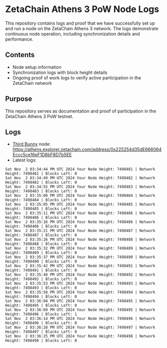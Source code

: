 # ZetaChain Athens 3 PoW Node Logs
This repository contains logs and proof that we have successfully set up and run a node on the ZetaChain Athens 3 network. The logs demonstrate continuous node operation, including synchronization details and performance.

## Contents
- Node setup information
- Synchronization logs with block height details
- Ongoing proof of work logs to verify active participation in the ZetaChain network

## Purpose
This repository serves as documentation and proof of participation in the ZetaChain Athens 3 PoW testnet.

## Logs

- [Third Bunny](https://thirdbunny.xyz/) node: https://athens.explorer.zetachain.com/address/0x225254d35dE666064Eccc5ce16eF1D8bF8D7b5EE
- Latest logs:
```
Sat Nov  2 03:34:44 PM UTC 2024 Your Node Height: 7498481 | Network Height: 7498481 | Blocks Left: 0
Sat Nov  2 03:34:49 PM UTC 2024 Your Node Height: 7498482 | Network Height: 7498482 | Blocks Left: 0
Sat Nov  2 03:34:55 PM UTC 2024 Your Node Height: 7498483 | Network Height: 7498483 | Blocks Left: 0
Sat Nov  2 03:35:00 PM UTC 2024 Your Node Height: 7498484 | Network Height: 7498484 | Blocks Left: 0
Sat Nov  2 03:35:05 PM UTC 2024 Your Node Height: 7498485 | Network Height: 7498485 | Blocks Left: 0
Sat Nov  2 03:35:11 PM UTC 2024 Your Node Height: 7498486 | Network Height: 7498486 | Blocks Left: 0
Sat Nov  2 03:35:16 PM UTC 2024 Your Node Height: 7498486 | Network Height: 7498486 | Blocks Left: 0
Sat Nov  2 03:35:21 PM UTC 2024 Your Node Height: 7498487 | Network Height: 7498487 | Blocks Left: 0
Sat Nov  2 03:35:26 PM UTC 2024 Your Node Height: 7498488 | Network Height: 7498488 | Blocks Left: 0
Sat Nov  2 03:35:32 PM UTC 2024 Your Node Height: 7498489 | Network Height: 7498489 | Blocks Left: 0
Sat Nov  2 03:35:37 PM UTC 2024 Your Node Height: 7498490 | Network Height: 7498490 | Blocks Left: 0
Sat Nov  2 03:35:42 PM UTC 2024 Your Node Height: 7498491 | Network Height: 7498491 | Blocks Left: 0
Sat Nov  2 03:35:48 PM UTC 2024 Your Node Height: 7498492 | Network Height: 7498492 | Blocks Left: 0
Sat Nov  2 03:35:53 PM UTC 2024 Your Node Height: 7498493 | Network Height: 7498493 | Blocks Left: 0
Sat Nov  2 03:35:58 PM UTC 2024 Your Node Height: 7498494 | Network Height: 7498494 | Blocks Left: 0
Sat Nov  2 03:36:04 PM UTC 2024 Your Node Height: 7498495 | Network Height: 7498495 | Blocks Left: 0
Sat Nov  2 03:36:09 PM UTC 2024 Your Node Height: 7498495 | Network Height: 7498496 | Blocks Left: 1
Sat Nov  2 03:36:14 PM UTC 2024 Your Node Height: 7498496 | Network Height: 7498496 | Blocks Left: 0
Sat Nov  2 03:36:20 PM UTC 2024 Your Node Height: 7498497 | Network Height: 7498497 | Blocks Left: 0
Sat Nov  2 03:36:25 PM UTC 2024 Your Node Height: 7498498 | Network Height: 7498498 | Blocks Left: 0
```
